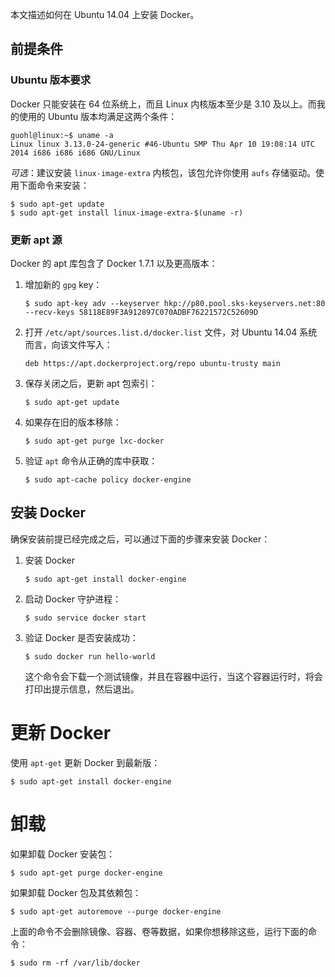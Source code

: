 本文描述如何在 Ubuntu 14.04 上安装 Docker。

## 前提条件

### Ubuntu 版本要求

Docker 只能安装在 64 位系统上，而且 Linux 内核版本至少是 3.10 及以上。而我的使用的 Ubuntu 版本均满足这两个条件：

```
guohl@linux:~$ uname -a
Linux linux 3.13.0-24-generic #46-Ubuntu SMP Thu Apr 10 19:08:14 UTC 2014 i686 i686 i686 GNU/Linux
```

*可选*：建议安装 `linux-image-extra` 内核包，该包允许你使用 `aufs` 存储驱动。使用下面命令来安装：

```
$ sudo apt-get update
$ sudo apt-get install linux-image-extra-$(uname -r)
```

### 更新 apt 源

Docker 的 apt 库包含了 Docker 1.7.1 以及更高版本：

1. 增加新的 `gpg` key：

    ```
    $ sudo apt-key adv --keyserver hkp://p80.pool.sks-keyservers.net:80 --recv-keys 58118E89F3A912897C070ADBF76221572C52609D
    ```

2. 打开 `/etc/apt/sources.list.d/docker.list` 文件，对 Ubuntu 14.04 系统而言，向该文件写入：

    ```
    deb https://apt.dockerproject.org/repo ubuntu-trusty main
    ```

3. 保存关闭之后，更新 apt 包索引：

    ```
    $ sudo apt-get update
    ```

4. 如果存在旧的版本移除：

    ```
    $ sudo apt-get purge lxc-docker
    ```

5. 验证 `apt` 命令从正确的库中获取：

    ```
    $ sudo apt-cache policy docker-engine
    ```

## 安装 Docker

确保安装前提已经完成之后，可以通过下面的步骤来安装 Docker：

1. 安装 Docker

    ```
    $ sudo apt-get install docker-engine
    ```

2. 启动 Docker 守护进程：

   ```
   $ sudo service docker start
   ```

3. 验证 Docker 是否安装成功：

   ```
   $ sudo docker run hello-world
   ```

   这个命令会下载一个测试镜像，并且在容器中运行，当这个容器运行时，将会打印出提示信息，然后退出。

# 更新 Docker

使用 `apt-get` 更新 Docker 到最新版：

```
$ sudo apt-get install docker-engine
```

# 卸载

如果卸载 Docker 安装包：

```
$ sudo apt-get purge docker-engine
```

如果卸载 Docker 包及其依赖包：

```
$ sudo apt-get autoremove --purge docker-engine
```

上面的命令不会删除镜像、容器、卷等数据，如果你想移除这些，运行下面的命令：

```
$ sudo rm -rf /var/lib/docker
```
